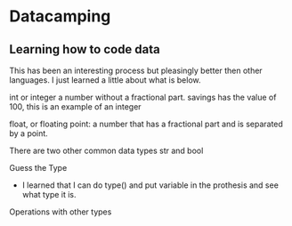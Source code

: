 # Datacamping
## Learning how to code data 

This has been an interesting process but pleasingly better then other languages.  I just learned a little about what is below. 

int or integer a number without a fractional part.
savings has the value of 100, this is an example of an integer

float, or floating point: a number that has a fractional part and is separated by a point.

There are two other common data types str and bool

Guess the Type
- I learned that I can do type() and put variable in the prothesis and see what type it is. 

Operations with other types
